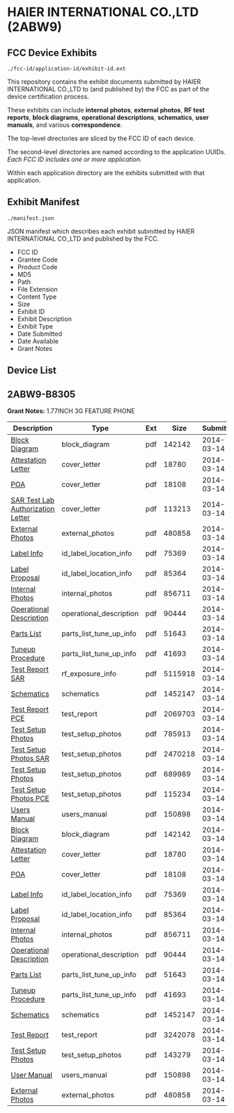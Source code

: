 # HAIER INTERNATIONAL CO.,LTD (2ABW9)
## FCC Device Exhibits

```
./fcc-id/application-id/exhibit-id.ext
```

This repository contains the exhibit documents submitted by HAIER INTERNATIONAL CO.,LTD to (and published by) the FCC as part of the device certification process.

These exhibits can include **internal photos**, **external photos**, **RF test reports**, **block diagrams**, **operational descriptions**, **schematics**, **user manuals**, and various **correspondence**.

The top-level directories are sliced by the FCC ID of each device.

The second-level directories are named according to the application UUIDs. *Each FCC ID includes one or more application.*

Within each application directory are the exhibits submitted with that application. 

## Exhibit Manifest

```
./manifest.json
```

JSON manifest which describes each exhibit submitted by HAIER INTERNATIONAL CO.,LTD and published by the FCC.

- FCC ID
- Grantee Code
- Product Code
- MD5
- Path
- File Extension
- Content Type
- Size
- Exhibit ID
- Exhibit Description
- Exhibit Type
- Date Submitted
- Date Available
- Grant Notes

## Device List
## 2ABW9-B8305
**Grant Notes:** 1.77INCH 3G FEATURE PHONE

| Description | Type | Ext | Size | Submitted | Available |
| ----------- | ---- | --- | ---- | --------- | --------- |
| [Block Diagram](2ABW9-B8305/d2c7ea033f5c021972a158c9359d699f/2215882.pdf) | block_diagram | pdf | 142142 | 2014-03-14 | 2014-03-14 |
| [Attestation Letter](2ABW9-B8305/d2c7ea033f5c021972a158c9359d699f/2215883.pdf) | cover_letter | pdf | 18780 | 2014-03-14 | 2014-03-14 |
| [POA](2ABW9-B8305/d2c7ea033f5c021972a158c9359d699f/2215895.pdf) | cover_letter | pdf | 18108 | 2014-03-14 | 2014-03-14 |
| [SAR Test Lab Authorization Letter](2ABW9-B8305/d2c7ea033f5c021972a158c9359d699f/2215896.pdf) | cover_letter | pdf | 113213 | 2014-03-14 | 2014-03-14 |
| [External Photos](2ABW9-B8305/d2c7ea033f5c021972a158c9359d699f/2215884.pdf) | external_photos | pdf | 480858 | 2014-03-14 | 2014-03-14 |
| [Label Info](2ABW9-B8305/d2c7ea033f5c021972a158c9359d699f/2215886.pdf) | id_label_location_info | pdf | 75369 | 2014-03-14 | 2014-03-14 |
| [Label Proposal](2ABW9-B8305/d2c7ea033f5c021972a158c9359d699f/2215890.pdf) | id_label_location_info | pdf | 85364 | 2014-03-14 | 2014-03-14 |
| [Internal Photos](2ABW9-B8305/d2c7ea033f5c021972a158c9359d699f/2215889.pdf) | internal_photos | pdf | 856711 | 2014-03-14 | 2014-03-14 |
| [Operational Description](2ABW9-B8305/d2c7ea033f5c021972a158c9359d699f/2215891.pdf) | operational_description | pdf | 90444 | 2014-03-14 | 2014-03-14 |
| [Parts List](2ABW9-B8305/d2c7ea033f5c021972a158c9359d699f/2215892.pdf) | parts_list_tune_up_info | pdf | 51643 | 2014-03-14 | 2014-03-14 |
| [Tuneup Procedure](2ABW9-B8305/d2c7ea033f5c021972a158c9359d699f/2215899.pdf) | parts_list_tune_up_info | pdf | 41693 | 2014-03-14 | 2014-03-14 |
| [Test Report SAR](2ABW9-B8305/d2c7ea033f5c021972a158c9359d699f/2215898.pdf) | rf_exposure_info | pdf | 5115918 | 2014-03-14 | 2014-03-14 |
| [Schematics](2ABW9-B8305/d2c7ea033f5c021972a158c9359d699f/2215897.pdf) | schematics | pdf | 1452147 | 2014-03-14 | 2014-03-14 |
| [Test Report PCE](2ABW9-B8305/d2c7ea033f5c021972a158c9359d699f/2215893.pdf) | test_report | pdf | 2069703 | 2014-03-14 | 2014-03-14 |
| [Test Setup Photos](2ABW9-B8305/d2c7ea033f5c021972a158c9359d699f/2215885.pdf) | test_setup_photos | pdf | 785913 | 2014-03-14 | 2014-03-14 |
| [Test Setup Photos SAR](2ABW9-B8305/d2c7ea033f5c021972a158c9359d699f/2215887.pdf) | test_setup_photos | pdf | 2470218 | 2014-03-14 | 2014-03-14 |
| [Test Setup Photos](2ABW9-B8305/d2c7ea033f5c021972a158c9359d699f/2215888.pdf) | test_setup_photos | pdf | 689989 | 2014-03-14 | 2014-03-14 |
| [Test Setup Photos PCE](2ABW9-B8305/d2c7ea033f5c021972a158c9359d699f/2215894.pdf) | test_setup_photos | pdf | 115234 | 2014-03-14 | 2014-03-14 |
| [Users Manual](2ABW9-B8305/d2c7ea033f5c021972a158c9359d699f/2215900.pdf) | users_manual | pdf | 150898 | 2014-03-14 | 2014-03-14 |
| [Block Diagram](2ABW9-B8305/ce476dd222ece58330ee7d818409bbcf/2215882.pdf) | block_diagram | pdf | 142142 | 2014-03-14 | 2014-03-14 |
| [Attestation Letter](2ABW9-B8305/ce476dd222ece58330ee7d818409bbcf/2215883.pdf) | cover_letter | pdf | 18780 | 2014-03-14 | 2014-03-14 |
| [POA](2ABW9-B8305/ce476dd222ece58330ee7d818409bbcf/2215895.pdf) | cover_letter | pdf | 18108 | 2014-03-14 | 2014-03-14 |
| [Label Info](2ABW9-B8305/ce476dd222ece58330ee7d818409bbcf/2215886.pdf) | id_label_location_info | pdf | 75369 | 2014-03-14 | 2014-03-14 |
| [Label Proposal](2ABW9-B8305/ce476dd222ece58330ee7d818409bbcf/2215890.pdf) | id_label_location_info | pdf | 85364 | 2014-03-14 | 2014-03-14 |
| [Internal Photos](2ABW9-B8305/ce476dd222ece58330ee7d818409bbcf/2215889.pdf) | internal_photos | pdf | 856711 | 2014-03-14 | 2014-03-14 |
| [Operational Description](2ABW9-B8305/ce476dd222ece58330ee7d818409bbcf/2215891.pdf) | operational_description | pdf | 90444 | 2014-03-14 | 2014-03-14 |
| [Parts List](2ABW9-B8305/ce476dd222ece58330ee7d818409bbcf/2215892.pdf) | parts_list_tune_up_info | pdf | 51643 | 2014-03-14 | 2014-03-14 |
| [Tuneup Procedure](2ABW9-B8305/ce476dd222ece58330ee7d818409bbcf/2215899.pdf) | parts_list_tune_up_info | pdf | 41693 | 2014-03-14 | 2014-03-14 |
| [Schematics](2ABW9-B8305/ce476dd222ece58330ee7d818409bbcf/2215897.pdf) | schematics | pdf | 1452147 | 2014-03-14 | 2014-03-14 |
| [Test Report](2ABW9-B8305/ce476dd222ece58330ee7d818409bbcf/2215922.pdf) | test_report | pdf | 3242078 | 2014-03-14 | 2014-03-14 |
| [Test Setup Photos](2ABW9-B8305/ce476dd222ece58330ee7d818409bbcf/2215923.pdf) | test_setup_photos | pdf | 143279 | 2014-03-14 | 2014-03-14 |
| [User Manual](2ABW9-B8305/ce476dd222ece58330ee7d818409bbcf/2215900.pdf) | users_manual | pdf | 150898 | 2014-03-14 | 2014-03-14 |
| [External Photos](2ABW9-B8305/ce476dd222ece58330ee7d818409bbcf/2215884.pdf) | external_photos | pdf | 480858 | 2014-03-14 | 2014-03-14 |
